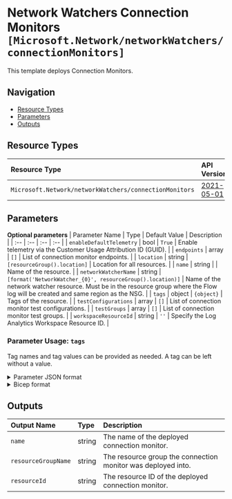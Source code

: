 # Network Watchers Connection Monitors `[Microsoft.Network/networkWatchers/connectionMonitors]`

This template deploys Connection Monitors.

## Navigation

- [Resource Types](#Resource-Types)
- [Parameters](#Parameters)
- [Outputs](#Outputs)

## Resource Types

| Resource Type | API Version |
| :-- | :-- |
| `Microsoft.Network/networkWatchers/connectionMonitors` | [2021-05-01](https://docs.microsoft.com/en-us/azure/templates/Microsoft.Network/2021-05-01/networkWatchers/connectionMonitors) |

## Parameters

**Optional parameters**
| Parameter Name | Type | Default Value | Description |
| :-- | :-- | :-- | :-- |
| `enableDefaultTelemetry` | bool | `True` | Enable telemetry via the Customer Usage Attribution ID (GUID). |
| `endpoints` | array | `[]` | List of connection monitor endpoints. |
| `location` | string | `[resourceGroup().location]` | Location for all resources. |
| `name` | string |  | Name of the resource. |
| `networkWatcherName` | string | `[format('NetworkWatcher_{0}', resourceGroup().location)]` | Name of the network watcher resource. Must be in the resource group where the Flow log will be created and same region as the NSG. |
| `tags` | object | `{object}` | Tags of the resource. |
| `testConfigurations` | array | `[]` | List of connection monitor test configurations. |
| `testGroups` | array | `[]` | List of connection monitor test groups. |
| `workspaceResourceId` | string | `''` | Specify the Log Analytics Workspace Resource ID. |


### Parameter Usage: `tags`

Tag names and tag values can be provided as needed. A tag can be left without a value.

<details>

<summary>Parameter JSON format</summary>

```json
"tags": {
    "value": {
        "Environment": "Non-Prod",
        "Contact": "test.user@testcompany.com",
        "PurchaseOrder": "1234",
        "CostCenter": "7890",
        "ServiceName": "DeploymentValidation",
        "Role": "DeploymentValidation"
    }
}
```

</details>

<details>

<summary>Bicep format</summary>

```bicep
tags: {
    Environment: 'Non-Prod'
    Contact: 'test.user@testcompany.com'
    PurchaseOrder: '1234'
    CostCenter: '7890'
    ServiceName: 'DeploymentValidation'
    Role: 'DeploymentValidation'
}
```

</details>
<p>

## Outputs

| Output Name | Type | Description |
| :-- | :-- | :-- |
| `name` | string | The name of the deployed connection monitor. |
| `resourceGroupName` | string | The resource group the connection monitor was deployed into. |
| `resourceId` | string | The resource ID of the deployed connection monitor. |
